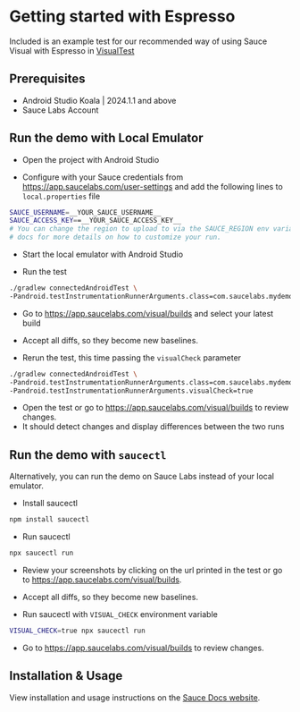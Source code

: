 # Getting started with Espresso

Included is an example test for our recommended way of using Sauce Visual with Espresso 
in [VisualTest](./app/src/androidTest/java/com/saucelabs/mydemoapp/android/view/activities/VisualTest.java)

## Prerequisites

- Android Studio Koala | 2024.1.1 and above
- Sauce Labs Account

## Run the demo with Local Emulator

- Open the project with Android Studio

- Configure with your Sauce credentials from https://app.saucelabs.com/user-settings and 
add the following lines to `local.properties` file

```sh { name=set-credentials }
SAUCE_USERNAME=__YOUR_SAUCE_USERNAME__
SAUCE_ACCESS_KEY==__YOUR_SAUCE_ACCESS_KEY__
# You can change the region to upload to via the SAUCE_REGION env variable. See the
# docs for more details on how to customize your run.
```

- Start the local emulator with Android Studio

- Run the test

```sh { name=gradle-test }
./gradlew connectedAndroidTest \
-Pandroid.testInstrumentationRunnerArguments.class=com.saucelabs.mydemoapp.android.view.activities.VisualTest
```

- Go to https://app.saucelabs.com/visual/builds and select your latest build
- Accept all diffs, so they become new baselines.

- Rerun the test, this time passing the `visualCheck` parameter
```sh { name=gradle-visual-test }
./gradlew connectedAndroidTest \
-Pandroid.testInstrumentationRunnerArguments.class=com.saucelabs.mydemoapp.android.view.activities.VisualTest \
-Pandroid.testInstrumentationRunnerArguments.visualCheck=true
```

- Open the test or go to https://app.saucelabs.com/visual/builds to review changes.
- It should detect changes and display differences between the two runs

## Run the demo with `saucectl`

Alternatively, you can run the demo on Sauce Labs instead of your local emulator.

- Install saucectl

```sh { name=npm-install-saucectl}
npm install saucectl
```

- Run saucectl

```sh { name=saucectl-run }
npx saucectl run
```

- Review your screenshots by clicking on the url printed in the test or go to https://app.saucelabs.com/visual/builds.
- Accept all diffs, so they become new baselines.

- Run saucectl with `VISUAL_CHECK` environment variable

```sh { name=saucectl-run-visual-check }
VISUAL_CHECK=true npx saucectl run
```

- Go to https://app.saucelabs.com/visual/builds to review changes.

## Installation & Usage

View installation and usage instructions on the [Sauce Docs website](https://docs.saucelabs.com/visual-testing/integrations/espresso/).
